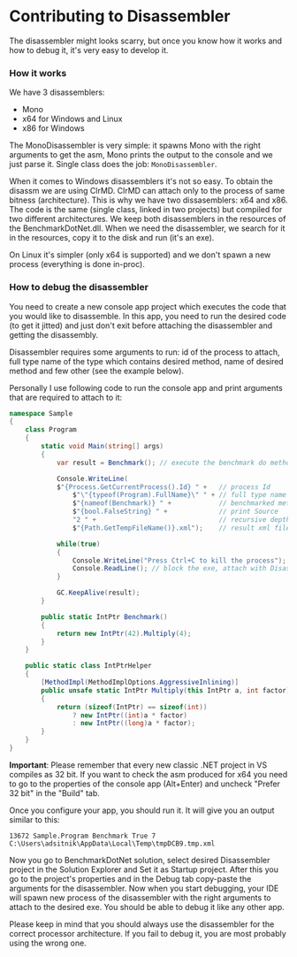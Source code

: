 # Contributing to Disassembler

The disassembler might looks scarry, but once you know how it works and how to debug it, it's very easy to develop it.

### How it works

We have 3 disassemblers:

- Mono
- x64 for Windows and Linux
- x86 for Windows

The MonoDisassembler is very simple: it spawns Mono with the right arguments to get the asm, Mono prints the output to the console and we just parse it. Single class does the job: `MonoDisassembler`.

When it comes to Windows disassemblers it's not so easy. To obtain the disassm we are using ClrMD. ClrMD can attach only to the process of same bitness (architecture).
This is why we have two dissasemblers: x64 and x86. The code is the same (single class, linked in two projects) but compiled for two different architectures. We keep both disassemblers in the resources of the BenchmarkDotNet.dll. When we need the disassembler, we search for it in the resources, copy it to the disk and run (it's an exe).

On Linux it's simpler (only x64 is supported) and we don't spawn a new process (everything is done in-proc).


### How to debug the disassembler

You need to create a new console app project which executes the code that you would like to disassemble. In this app, you need to run the desired code (to get it jitted) and just don't exit before attaching the disassembler and getting the disassembly.

Disassembler requires some arguments to run: id of the process to attach, full type name of the type which contains desired method, name of desired method and few other (see the example below).

Personally I use following code to run the console app and print arguments that are required to attach to it:

```cs
namespace Sample
{
    class Program
    {
        static void Main(string[] args)
        {
            var result = Benchmark(); // execute the benchmark do method gets jitted

            Console.WriteLine(
            $"{Process.GetCurrentProcess().Id} " +   // process Id
                $"\"{typeof(Program).FullName}\" " + // full type name
                $"{nameof(Benchmark)} " +            // benchmarked method name
                $"{bool.FalseString} " +             // print Source
                "2 " +                               // recursive depth
                $"{Path.GetTempFileName()}.xml");    // result xml file path

            while(true)
            {
                Console.WriteLine("Press Ctrl+C to kill the process");
                Console.ReadLine(); // block the exe, attach with Disassembler now
            }

            GC.KeepAlive(result);
        }

        public static IntPtr Benchmark()
        {
            return new IntPtr(42).Multiply(4);
        }
    }

    public static class IntPtrHelper
    {
        [MethodImpl(MethodImplOptions.AggressiveInlining)]
        public unsafe static IntPtr Multiply(this IntPtr a, int factor)
        {
            return (sizeof(IntPtr) == sizeof(int))
                ? new IntPtr((int)a * factor)
                : new IntPtr((long)a * factor);
        }
    }
}
```

**Important**: Please remember that every new classic .NET project in VS compiles as 32 bit. If you want to check the asm produced for x64 you need to go to the properties of the console app (Alt+Enter) and uncheck "Prefer 32 bit" in the "Build" tab.

Once you configure your app, you should run it. It will give you an output similar to this:

`13672 Sample.Program Benchmark True 7 C:\Users\adsitnik\AppData\Local\Temp\tmpDCB9.tmp.xml`

Now you go to BenchmarkDotNet solution, select desired Disassembler project in the Solution Explorer and Set it as Startup project. After this you go to the project's properties and in the Debug tab copy-paste the arguments for the disassembler. Now when you start debugging, your IDE will spawn new process of the disassembler with the right arguments to attach to the desired exe. You should be able to debug it like any other app.

Please keep in mind that you should always use the disassembler for the correct processor architecture. If you fail to debug it, you are most probably using the wrong one.
